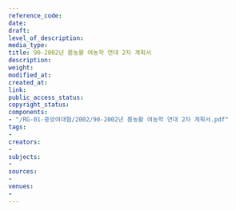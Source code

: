 ```yaml
---
reference_code: 
date: 
draft: 
level_of_description: 
media_type: 
title: 90-2002년 봄농활 여농학 연대 2차 계획서
description: 
weight: 
modified_at: 
created_at: 
link: 
public_access_status: 
copyright_status: 
components:
- "/RG-01-중앙여대협/2002/90-2002년 봄농활 여농학 연대 2차 계획서.pdf"
tags:
- 
creators:
- 
subjects:
- 
sources:
- 
venues:
- 
---
```

